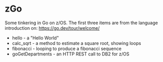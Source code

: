 # zGo
Some tinkering in Go on z/OS. The first three items are from the language introduction on:
    https://go.dev/tour/welcome/

* hello - a "Hello World"
* calc_sqrt - a method to estimate a square root, showing loops
* fibonacci - looping to produce a fibonacci sequence
* goGetDepartments - an HTTP REST call to DB2 for z/OS
